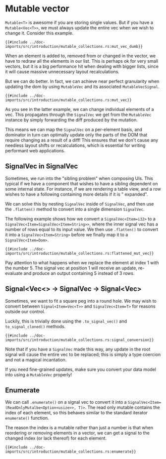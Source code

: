 # Mutable vector

`Mutable<T>` is awesome if you are storing single values.
But if you have a `Mutable<Vec<T>>`, we must always update the entire vec when we wish to change it.
Consider this example.

```rust,no_run,noplayground
{{#include ../doc-imports/src/introduction/mutable_collections.rs:mut_vec_dumb}}
```

When an element is added to, removed from or changed in the vector, we have to redraw all the elements in our list.
This is perhaps ok for very small vectors, but it is a big performance hit when dealing with bigger lists,
since it will cause massive unnecessary layout recalculations.

But we can do better.
In fact, we can achieve near perfect granularity when updating the dom by using `MutableVec` and its associated
`MutableVecSignal`.

```rust,no_run,noplayground
{{#include ../doc-imports/src/introduction/mutable_collections.rs:mut_vec}}
```

As you see in the latter example, we can change individual elements of a vec.
This propagates through the `SignalVec` we get from the `MutableVec` instance by simply forwarding the diff produced by
the mutation.

This means we can map the `SignalVec` on a per-element basis, and dominator in turn can optimally update only the parts
of the DOM that require changing as a result of a diff!
This ensures that we don't cause any needless layout shifts or recalculations, which is essential for writing performant
web applications.

## SignalVec in SignalVec

Sometimes, we run into the "sibling problem" when composing UIs.
This typical if we have a component that wishes to have a sibling dependent on some internal state.
For instance, if we are rendering a table view, and a row wishes to have a following containing more details if it is "
expanded".

We can solve this by nesting `SignalVec` inside of `SignalVec`, and then use the `.flatten()` method to convert into a
single dimension `SignalVec`.

The following example shows how we convert a `SignalVec<Item=i32>` to a `SignalVec<Item=SignalVec<Item=String>>`, where
the inner
signal
vec has a number of rows equal to its input value.
We then use `.flatten()` to convert it into a `SignalVec<Item=String>` before we finally map it to a
`SignalVec<Item=Dom>`.

```rust,no_run,noplayground
{{#include ../doc-imports/src/introduction/mutable_collections.rs:flattened_mut_vec}}
```

Pay attention to what happens when we replace the element at index 1 with the number 5.
The signal vec at position 1 will receive an update, re-evaluate and produce an output containing 5 instead of 3 rows.

## Signal<Vec<<T>> -> SignalVec<T> -> Signal<Vec<T>>

Sometimes, we want to fit a square peg into a round hole.
We may wish to convert between `Signal<Item=Vec<T>>` and `SignalVec<Item=T>` for reasons outside our control.

Luckily, this is trivially done using the `.to_signal_vec()` and `to_signal_cloned()` methods.

```rust,no_run,noplayground
{{#include ../doc-imports/src/introduction/mutable_collections.rs:signal_conversion}}
```

Note that if you have a `SignalVec` made this way, any update in the root signal will cause the entire vec to be
replaced;
this is simply a type coercion and not a magical incantation.

If you need fine-grained updates, make sure you convert your data model into using a `MutableVec` properly!

## Enumerate

We can call `.enumerate()` on a signal vec to convert it into a `SignalVec<Item=(ReadOnlyMutalbe<Option<usize>>, T)>`.
The read only mutable contains the index of each element, so this behaves similar to the standard iterator
`enumerate()` function.

The reason the index is a mutable rather than just a number is that when reordering or removing elements in a vector,
we can get a signal to the changed index (or lack thereof) for each element.

```rust,no_run,noplayground
{{#include ../doc-imports/src/introduction/mutable_collections.rs:enumerate}}
```